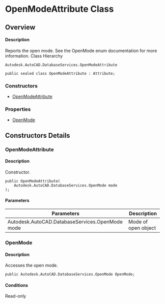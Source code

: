 # OpenModeAttribute Class

## Overview

#### Description
Reports the open mode. See the OpenMode enum documentation for more information.
Class Hierarchy
```text
Autodesk.AutoCAD.DatabaseServices.OpenModeAttribute
```

```text
public sealed class OpenModeAttribute : Attribute;
```

### Constructors

- [OpenModeAttribute](#openmodeattribute)

### Properties

- [OpenMode](#openmode)


## Constructors Details

### OpenModeAttribute

#### Description
Constructor.
```text
public OpenModeAttribute(
    Autodesk.AutoCAD.DatabaseServices.OpenMode mode
);
```

#### Parameters

| Parameters | Description |
| --- | --- |
| Autodesk.AutoCAD.DatabaseServices.OpenMode mode | Mode of open object |

### OpenMode

#### Description
Accesses the open mode.
```text
public Autodesk.AutoCAD.DatabaseServices.OpenMode OpenMode;
```

#### Conditions
Read-only